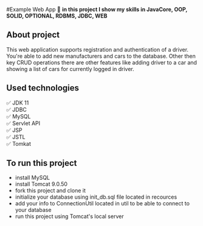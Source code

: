 #Example Web App 
:green_book: **in this project I show my skills in JavaCore, OOP, SOLID, OPTIONAL, RDBMS, JDBC, WEB**  

## About project
This web application supports registration and authentication of a driver. You're able to add new
 manufacturers and cars to the database. Other then key CRUD operations there are other features 
 like adding driver to a car and showing a list of cars for currently logged in driver.  

## Used technologies
:white_check_mark: JDK 11    
:white_check_mark: JDBC    
:white_check_mark: MySQL    
:white_check_mark: Servlet API    
:white_check_mark: JSP    
:white_check_mark: JSTL    
:white_check_mark: Tomkat    
   
 
## To run this project
- install MySQL
-  install Tomcat 9.0.50
-  fork this project and clone it
-  initialize your database using init_db.sql file located in recources
-  add your info to ConnectionUtil located in util to be able to connect to your database
-  run this project using Tomcat's local server




